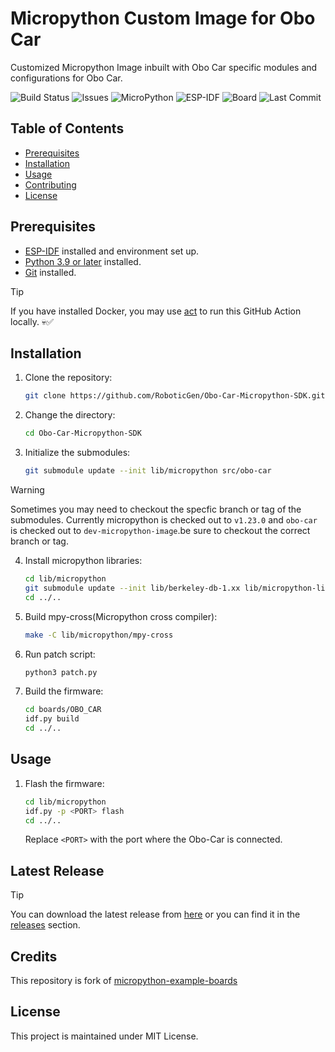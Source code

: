 # Micropython Custom Image for Obo Car
Customized Micropython Image inbuilt with Obo Car specific modules and configurations for Obo Car.


![Build Status](https://github.com/RoboticGen/Obo-Car-Micropython-SDK/actions/workflows/build_script.yml/badge.svg)
![Issues](https://img.shields.io/github/issues/RoboticGen/Obo-Car-Micropython-SDK)
![MicroPython](https://img.shields.io/badge/micropython-v1.23.0-blue)
![ESP-IDF](https://img.shields.io/badge/esp--idf-v5.3.2-orange)
![Board](https://img.shields.io/badge/Obo-Car-blue)
![Last Commit](https://img.shields.io/github/last-commit/RoboticGen/Obo-Car-Micropython-SDK)


## Table of Contents
- [Prerequisites](#prerequisites)
- [Installation](#installation)
- [Usage](#usage)
- [Contributing](#contributing)
- [License](#license)


## Prerequisites

- [ESP-IDF](https://docs.espressif.com/projects/esp-idf/en/stable/esp32/get-started/index.html) installed and environment set up.
- [Python 3.9 or later](https://www.python.org/downloads/) installed.
- [Git](https://git-scm.com/downloads) installed.

> [!TIP]
> If you have installed Docker, you may use [act](https://nektosact.com/) to run this GitHub Action locally. 💀✅

## Installation

1. Clone the repository:
    ```bash
    git clone https://github.com/RoboticGen/Obo-Car-Micropython-SDK.git
    ```
2. Change the directory:
    ```bash
    cd Obo-Car-Micropython-SDK
    ```
3. Initialize the submodules:
    ```bash
    git submodule update --init lib/micropython src/obo-car
    ```
> [!WARNING]
> Sometimes you may need to checkout the specfic branch or tag of the submodules. Currently micropython is checked out to `v1.23.0` and `obo-car` is checked out to `dev-micropython-image`.be sure to checkout the correct branch or tag.

4. Install micropython libraries:
    ```bash
    cd lib/micropython
    git submodule update --init lib/berkeley-db-1.xx lib/micropython-lib
    cd ../..
    ```

5. Build mpy-cross(Micropython cross compiler):
    ```bash
    make -C lib/micropython/mpy-cross
    ```

6. Run patch script:
    ```bash
    python3 patch.py
    ```

7. Build the firmware:
    ```bash
    cd boards/OBO_CAR
    idf.py build
    cd ../..
    ```

## Usage

1. Flash the firmware:
    ```bash
    cd lib/micropython
    idf.py -p <PORT> flash
    cd ../..
    ```
    Replace `<PORT>` with the port where the Obo-Car is connected.

## Latest Release

> [!TIP]
> You can download the latest release from [here](https://go.roboticgen.co/micropython-image) or you can find it in the [releases](https://github.com/RoboticGen/Obo-Car-Micropython-SDK/releases/latest) section.


## Credits
This repository is fork of [micropython-example-boards](https://github.com/micropython/micropython-example-boards)

## License
This project is maintained under MIT License.


